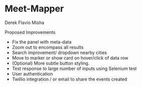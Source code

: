 # Meet-Mapper
Derek
Flavio
Misha

Proposed Improvements

- Fix the panel with meta-data
- Zoom out to encompass all results
- Search improvement/ dropdown nearby cities
- Move to marker or show card on hover/click of data row
- (Optional) More subtle button styling.
- Test response to large number of inputs using Selenium test
- User authentication 
- Twillio integration / or email to share the events created
